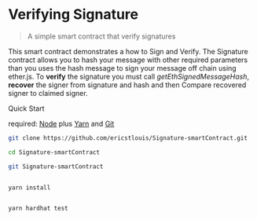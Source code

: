 # Verifying Signature
> A simple smart contract that verify signatures

This smart contract demonstrates a how to Sign and Verify. The Signature contract allows you to hash your message with other required parameters than you uses the hash message to sign your message off chain using ether.js. To **verify** the signature you must call _getEthSignedMessageHash_, **recover** the signer from signature and hash and then Compare recovered signer to claimed signer.


 Quick Start

required: [Node](https://nodejs.org/dist/latest-v12.x/) plus [Yarn](https://classic.yarnpkg.com/en/docs/install/) and [Git](https://git-scm.com/downloads)


```bash
git clone https://github.com/ericstlouis/Signature-smartContract.git

cd Signature-smartContract

git Signature-smartContract
```

```bash

yarn install

```

```bash

yarn hardhat test

```
